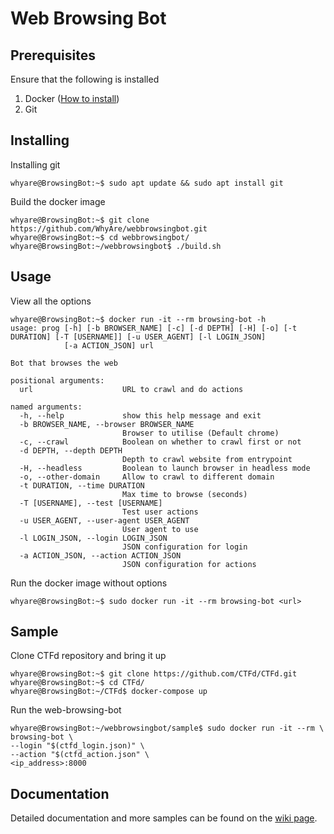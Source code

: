 # Web Browsing Bot

## Prerequisites
Ensure that the following is installed
1. Docker ([How to install](https://docs.docker.com/install/ "https://docs.docker.com/install/"))
2. Git

## Installing
Installing git
```console
whyare@BrowsingBot:~$ sudo apt update && sudo apt install git
```

Build the docker image
```console
whyare@BrowsingBot:~$ git clone https://github.com/WhyAre/webbrowsingbot.git
whyare@BrowsingBot:~$ cd webbrowsingbot/
whyare@BrowsingBot:~/webbrowsingbot$ ./build.sh
```

## Usage
View all the options
```console
whyare@BrowsingBot:~$ docker run -it --rm browsing-bot -h
usage: prog [-h] [-b BROWSER_NAME] [-c] [-d DEPTH] [-H] [-o] [-t DURATION] [-T [USERNAME]] [-u USER_AGENT] [-l LOGIN_JSON]
            [-a ACTION_JSON] url

Bot that browses the web

positional arguments:
  url                    URL to crawl and do actions

named arguments:
  -h, --help             show this help message and exit
  -b BROWSER_NAME, --browser BROWSER_NAME
                         Browser to utilise (Default chrome)
  -c, --crawl            Boolean on whether to crawl first or not
  -d DEPTH, --depth DEPTH
                         Depth to crawl website from entrypoint
  -H, --headless         Boolean to launch browser in headless mode
  -o, --other-domain     Allow to crawl to different domain
  -t DURATION, --time DURATION
                         Max time to browse (seconds)
  -T [USERNAME], --test [USERNAME]
                         Test user actions
  -u USER_AGENT, --user-agent USER_AGENT
                         User agent to use
  -l LOGIN_JSON, --login LOGIN_JSON
                         JSON configuration for login
  -a ACTION_JSON, --action ACTION_JSON
                         JSON configuration for actions
```

Run the docker image without options
```console
whyare@BrowsingBot:~$ sudo docker run -it --rm browsing-bot <url>
```

## Sample
Clone CTFd repository and bring it up
```console
whyare@BrowsingBot:~$ git clone https://github.com/CTFd/CTFd.git
whyare@BrowsingBot:~$ cd CTFd/
whyare@BrowsingBot:~/CTFd$ docker-compose up
```

Run the web-browsing-bot
```console
whyare@BrowsingBot:~/webbrowsingbot/sample$ sudo docker run -it --rm \
browsing-bot \
--login "$(ctfd_login.json)" \
--action "$(ctfd_action.json" \
<ip_address>:8000
```

## Documentation
Detailed documentation and more samples can be found on the [wiki page](https://github.com/WhyAre/webbrowsingbot/wiki).
